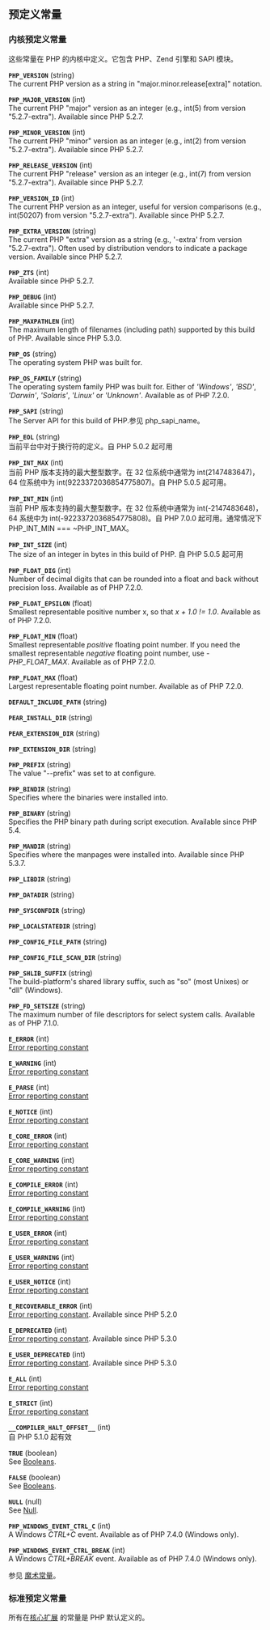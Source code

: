 预定义常量
----------

### 内核预定义常量

这些常量在 PHP 的内核中定义。它包含 PHP、Zend 引擎和 SAPI 模块。

**`PHP_VERSION`** (<span class="type">string</span>)  
<span class="simpara"> The current PHP version as a string in
"major.minor.release\[extra\]" notation. </span>

**`PHP_MAJOR_VERSION`** (<span class="type">int</span>)  
<span class="simpara"> The current PHP "major" version as an integer
(e.g., int(5) from version "5.2.7-extra"). Available since PHP 5.2.7.
</span>

**`PHP_MINOR_VERSION`** (<span class="type">int</span>)  
<span class="simpara"> The current PHP "minor" version as an integer
(e.g., int(2) from version "5.2.7-extra"). Available since PHP 5.2.7.
</span>

**`PHP_RELEASE_VERSION`** (<span class="type">int</span>)  
<span class="simpara"> The current PHP "release" version as an integer
(e.g., int(7) from version "5.2.7-extra"). Available since PHP 5.2.7.
</span>

**`PHP_VERSION_ID`** (<span class="type">int</span>)  
<span class="simpara"> The current PHP version as an integer, useful for
version comparisons (e.g., int(50207) from version "5.2.7-extra").
Available since PHP 5.2.7. </span>

**`PHP_EXTRA_VERSION`** (<span class="type">string</span>)  
<span class="simpara"> The current PHP "extra" version as a string
(e.g., '-extra' from version "5.2.7-extra"). Often used by distribution
vendors to indicate a package version. Available since PHP 5.2.7.
</span>

**`PHP_ZTS`** (<span class="type">int</span>)  
<span class="simpara"> Available since PHP 5.2.7. </span>

**`PHP_DEBUG`** (<span class="type">int</span>)  
<span class="simpara"> Available since PHP 5.2.7. </span>

**`PHP_MAXPATHLEN`** (<span class="type">int</span>)  
<span class="simpara"> The maximum length of filenames (including path)
supported by this build of PHP. Available since PHP 5.3.0. </span>

**`PHP_OS`** (<span class="type">string</span>)  
<span class="simpara"> The operating system PHP was built for. </span>

**`PHP_OS_FAMILY`** (<span class="type">string</span>)  
<span class="simpara"> The operating system family PHP was built for.
Either of *'Windows'*, *'BSD'*, *'Darwin'*, *'Solaris'*, *'Linux'* or
*'Unknown'*. Available as of PHP 7.2.0. </span>

**`PHP_SAPI`** (<span class="type">string</span>)  
<span class="simpara"> The Server API for this build of PHP.参见 <span
class="function">php\_sapi\_name</span>。 </span>

**`PHP_EOL`** (<span class="type">string</span>)  
<span class="simpara"> 当前平台中对于换行符的定义。自 PHP 5.0.2 起可用
</span>

**`PHP_INT_MAX`** (<span class="type">int</span>)  
<span class="simpara"> 当前 PHP 版本支持的最大整型数字。在 32
位系统中通常为 int(2147483647)，64 位系统中为
int(9223372036854775807)。自 PHP 5.0.5 起可用。 </span>

**`PHP_INT_MIN`** (<span class="type">int</span>)  
<span class="simpara"> 当前 PHP 版本支持的最大整型数字。在 32
位系统中通常为 int(-2147483648)，64 系统中为
int(-9223372036854775808)。自 PHP 7.0.0 起可用。通常情况下 PHP\_INT\_MIN
=== \~PHP\_INT\_MAX。 </span>

**`PHP_INT_SIZE`** (<span class="type">int</span>)  
<span class="simpara"> The size of an integer in bytes in this build of
PHP. 自 PHP 5.0.5 起可用 </span>

**`PHP_FLOAT_DIG`** (<span class="type">int</span>)  
<span class="simpara"> Number of decimal digits that can be rounded into
a float and back without precision loss. Available as of PHP 7.2.0.
</span>

**`PHP_FLOAT_EPSILON`** (<span class="type">float</span>)  
<span class="simpara"> Smallest representable positive number x, so that
*x + 1.0 != 1.0*. Available as of PHP 7.2.0. </span>

**`PHP_FLOAT_MIN`** (<span class="type">float</span>)  
<span class="simpara"> Smallest representable *positive* floating point
number. If you need the smallest representable *negative* floating point
number, use *- PHP\_FLOAT\_MAX*. Available as of PHP 7.2.0. </span>

**`PHP_FLOAT_MAX`** (<span class="type">float</span>)  
<span class="simpara"> Largest representable floating point number.
Available as of PHP 7.2.0. </span>

**`DEFAULT_INCLUDE_PATH`** (<span class="type">string</span>)  
<span class="simpara"> </span>

**`PEAR_INSTALL_DIR`** (<span class="type">string</span>)  
<span class="simpara"> </span>

**`PEAR_EXTENSION_DIR`** (<span class="type">string</span>)  
<span class="simpara"> </span>

**`PHP_EXTENSION_DIR`** (<span class="type">string</span>)  
<span class="simpara"> </span>

**`PHP_PREFIX`** (<span class="type">string</span>)  
<span class="simpara"> The value "--prefix" was set to at configure.
</span>

**`PHP_BINDIR`** (<span class="type">string</span>)  
<span class="simpara"> Specifies where the binaries were installed into.
</span>

**`PHP_BINARY`** (<span class="type">string</span>)  
<span class="simpara"> Specifies the PHP binary path during script
execution. Available since PHP 5.4. </span>

**`PHP_MANDIR`** (<span class="type">string</span>)  
<span class="simpara"> Specifies where the manpages were installed into.
Available since PHP 5.3.7. </span>

**`PHP_LIBDIR`** (<span class="type">string</span>)  
<span class="simpara"> </span>

**`PHP_DATADIR`** (<span class="type">string</span>)  
<span class="simpara"> </span>

**`PHP_SYSCONFDIR`** (<span class="type">string</span>)  
<span class="simpara"> </span>

**`PHP_LOCALSTATEDIR`** (<span class="type">string</span>)  
<span class="simpara"> </span>

**`PHP_CONFIG_FILE_PATH`** (<span class="type">string</span>)  
<span class="simpara"> </span>

**`PHP_CONFIG_FILE_SCAN_DIR`** (<span class="type">string</span>)  
<span class="simpara"> </span>

**`PHP_SHLIB_SUFFIX`** (<span class="type">string</span>)  
<span class="simpara"> The build-platform's shared library suffix, such
as "so" (most Unixes) or "dll" (Windows). </span>

**`PHP_FD_SETSIZE`** (<span class="type">string</span>)  
<span class="simpara"> The maximum number of file descriptors for select
system calls. Available as of PHP 7.1.0. </span>

**`E_ERROR`** (<span class="type">int</span>)  
<span class="simpara">
<a href="/errorfunc/constants.html" class="link">Error reporting constant</a>
</span>

**`E_WARNING`** (<span class="type">int</span>)  
<span class="simpara">
<a href="/errorfunc/constants.html" class="link">Error reporting constant</a>
</span>

**`E_PARSE`** (<span class="type">int</span>)  
<span class="simpara">
<a href="/errorfunc/constants.html" class="link">Error reporting constant</a>
</span>

**`E_NOTICE`** (<span class="type">int</span>)  
<span class="simpara">
<a href="/errorfunc/constants.html" class="link">Error reporting constant</a>
</span>

**`E_CORE_ERROR`** (<span class="type">int</span>)  
<span class="simpara">
<a href="/errorfunc/constants.html" class="link">Error reporting constant</a>
</span>

**`E_CORE_WARNING`** (<span class="type">int</span>)  
<span class="simpara">
<a href="/errorfunc/constants.html" class="link">Error reporting constant</a>
</span>

**`E_COMPILE_ERROR`** (<span class="type">int</span>)  
<span class="simpara">
<a href="/errorfunc/constants.html" class="link">Error reporting constant</a>
</span>

**`E_COMPILE_WARNING`** (<span class="type">int</span>)  
<span class="simpara">
<a href="/errorfunc/constants.html" class="link">Error reporting constant</a>
</span>

**`E_USER_ERROR`** (<span class="type">int</span>)  
<span class="simpara">
<a href="/errorfunc/constants.html" class="link">Error reporting constant</a>
</span>

**`E_USER_WARNING`** (<span class="type">int</span>)  
<span class="simpara">
<a href="/errorfunc/constants.html" class="link">Error reporting constant</a>
</span>

**`E_USER_NOTICE`** (<span class="type">int</span>)  
<span class="simpara">
<a href="/errorfunc/constants.html" class="link">Error reporting constant</a>
</span>

**`E_RECOVERABLE_ERROR`** (<span class="type">int</span>)  
<span class="simpara">
<a href="/errorfunc/constants.html" class="link">Error reporting constant</a>.
Available since PHP 5.2.0 </span>

**`E_DEPRECATED`** (<span class="type">int</span>)  
<span class="simpara">
<a href="/errorfunc/constants.html" class="link">Error reporting constant</a>.
Available since PHP 5.3.0 </span>

**`E_USER_DEPRECATED`** (<span class="type">int</span>)  
<span class="simpara">
<a href="/errorfunc/constants.html" class="link">Error reporting constant</a>.
Available since PHP 5.3.0 </span>

**`E_ALL`** (<span class="type">int</span>)  
<span class="simpara">
<a href="/errorfunc/constants.html" class="link">Error reporting constant</a>
</span>

**`E_STRICT`** (<span class="type">int</span>)  
<span class="simpara">
<a href="/errorfunc/constants.html" class="link">Error reporting constant</a>
</span>

**`__COMPILER_HALT_OFFSET__`** (<span class="type">int</span>)  
<span class="simpara"> 自 PHP 5.1.0 起有效 </span>

**`TRUE`** (<span class="type">boolean</span>)  
<span class="simpara"> See
<a href="/language/types/boolean.html" class="link">Booleans</a>.
</span>

**`FALSE`** (<span class="type">boolean</span>)  
<span class="simpara"> See
<a href="/language/types/boolean.html" class="link">Booleans</a>.
</span>

**`NULL`** (<span class="type">null</span>)  
<span class="simpara"> See
<a href="/language/types/null.html" class="link">Null</a>. </span>

**`PHP_WINDOWS_EVENT_CTRL_C`** (<span class="type">int</span>)  
<span class="simpara"> A Windows *CTRL+C* event. Available as of PHP
7.4.0 (Windows only). </span>

**`PHP_WINDOWS_EVENT_CTRL_BREAK`** (<span class="type">int</span>)  
<span class="simpara"> A Windows *CTRL+BREAK* event. Available as of PHP
7.4.0 (Windows only). </span>

参见
<a href="/language/constants/predefined.html" class="link">魔术常量</a>。

### 标准预定义常量

所有在<a href="/extensions/membership.html#extensions.membership.core" class="link">核心扩展</a>
的常量是 PHP 默认定义的。
